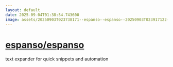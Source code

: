 ```yaml
---
layout: default
date: 2025-09-04T01:38:54.743600
image: assets/20250903T023738171--espanso--espanso--20250903T023917122--cropped.png
---
```


# [espanso/espanso](https://github.com/espanso/espanso)

text expander for quick snippets and automation
